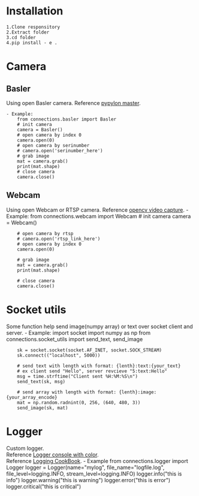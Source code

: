 # Installation
    1.Clone responsitory
    2.Extract folder
    3.cd folder
    4.pip install - e .
# Camera
## Basler
Using open Basler camera.
Reference [pypylon master](https://github.com/basler/pypylon).

    - Example:
        from connections.basler import Basler
        # init camera
        camera = Basler()
        # open camera by index 0
        camera.open(0)
        # open camera by serinumber
        # camera.open('serinumber_here')
        # grab image
        mat = camera.grab()
        print(mat.shape)
        # close camera
        camera.close()
## Webcam
Using open Webcam or RTSP camera.
Reference [opencv video capture](https://docs.opencv.org/4.x/dd/d43/tutorial_py_video_display.html).
    - Example:
        from connections.webcam import Webcam
        # init camera
        camera = Webcam()

        # open camera by rtsp
        # camera.open('rtsp_link_here')
        # open camera by index 0
        camera.open(0)

        # grab image
        mat = camera.grab()
        print(mat.shape)

        # close camera
        camera.close()
# Socket utils
Some function help send image(numpy array) or text over socket client and server.
    - Example:
        import socket
        import numpy as np
        from connections.socket_utils import send_text, send_image

        sk = socket.socket(socket.AF_INET, socket.SOCK_STREAM)
        sk.connect(("localhost", 5000))

        # send text with length with format: {lenth}:text:{your_text}
        # ex client send "Hello", server revcieve "5:text:Hello"
        msg = time.strftime("Client sent %H:%M:%S\n")
        send_text(sk, msg)

        # send array with length with format: {lenth}:image:{your_array_encode}
        mat = np.random.radnint(0, 256, (640, 480, 3))
        send_image(sk, mat)
# Logger
Custom logger.\
Reference [Logger console with color](https://stackoverflow.com/questions/384076/how-can-i-color-python-logging-output).\
Reference [Logging CookBook](https://docs.python.org/3/howto/logging-cookbook.html).
    - Example
        from connections.logger import Logger
        logger = Logger(name="mylog", 
                    file_name="logfile.log", 
                    file_level=logging.INFO,
                    stream_level=logging.INFO)
        logger.info("this is info")
        logger.warning("this is warning")
        logger.error("this is error")
        logger.critical("this is critical")

